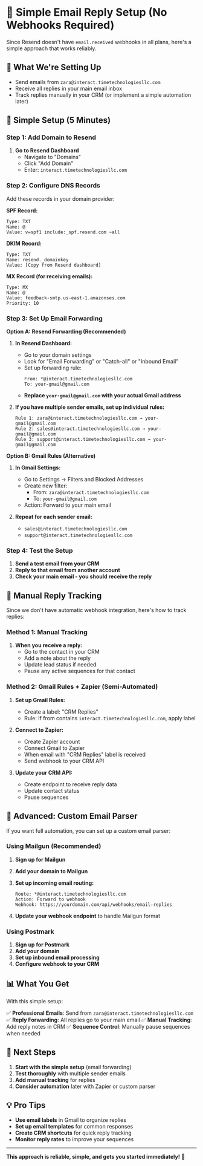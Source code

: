 # 📧 Simple Email Reply Setup (No Webhooks Required)

Since Resend doesn't have `email.received` webhooks in all plans, here's a simple approach that works reliably.

## 🎯 What We're Setting Up

- Send emails from `zara@interact.timetechnologiesllc.com`
- Receive all replies in your main email inbox
- Track replies manually in your CRM (or implement a simple automation later)

## 🚀 Simple Setup (5 Minutes)

### Step 1: Add Domain to Resend

1. **Go to Resend Dashboard**
   - Navigate to "Domains"
   - Click "Add Domain"
   - Enter: `interact.timetechnologiesllc.com`

### Step 2: Configure DNS Records

Add these records in your domain provider:

**SPF Record:**
```
Type: TXT
Name: @
Value: v=spf1 include:_spf.resend.com ~all
```

**DKIM Record:**
```
Type: TXT
Name: resend._domainkey
Value: [Copy from Resend dashboard]
```

**MX Record (for receiving emails):**
```
Type: MX
Name: @
Value: feedback-smtp.us-east-1.amazonses.com
Priority: 10
```

### Step 3: Set Up Email Forwarding

**Option A: Resend Forwarding (Recommended)**

1. **In Resend Dashboard:**
   - Go to your domain settings
   - Look for "Email Forwarding" or "Catch-all" or "Inbound Email"
   - Set up forwarding rule:
     ```
     From: *@interact.timetechnologiesllc.com
     To: your-gmail@gmail.com
     ```
   - **Replace `your-gmail@gmail.com` with your actual Gmail address**

2. **If you have multiple sender emails, set up individual rules:**
   ```
   Rule 1: zara@interact.timetechnologiesllc.com → your-gmail@gmail.com
   Rule 2: sales@interact.timetechnologiesllc.com → your-gmail@gmail.com
   Rule 3: support@interact.timetechnologiesllc.com → your-gmail@gmail.com
   ```

**Option B: Gmail Rules (Alternative)**

1. **In Gmail Settings:**
   - Go to Settings → Filters and Blocked Addresses
   - Create new filter:
     - From: `zara@interact.timetechnologiesllc.com`
     - To: `your-gmail@gmail.com`
   - Action: Forward to your main email

2. **Repeat for each sender email:**
   - `sales@interact.timetechnologiesllc.com`
   - `support@interact.timetechnologiesllc.com`

### Step 4: Test the Setup

1. **Send a test email from your CRM**
2. **Reply to that email from another account**
3. **Check your main email - you should receive the reply**

## 📱 Manual Reply Tracking

Since we don't have automatic webhook integration, here's how to track replies:

### Method 1: Manual Tracking
1. **When you receive a reply:**
   - Go to the contact in your CRM
   - Add a note about the reply
   - Update lead status if needed
   - Pause any active sequences for that contact

### Method 2: Gmail Rules + Zapier (Semi-Automated)

1. **Set up Gmail Rules:**
   - Create a label: "CRM Replies"
   - Rule: If from contains `interact.timetechnologiesllc.com`, apply label

2. **Connect to Zapier:**
   - Create Zapier account
   - Connect Gmail to Zapier
   - When email with "CRM Replies" label is received
   - Send webhook to your CRM API

3. **Update your CRM API:**
   - Create endpoint to receive reply data
   - Update contact status
   - Pause sequences

## 🔧 Advanced: Custom Email Parser

If you want full automation, you can set up a custom email parser:

### Using Mailgun (Recommended)

1. **Sign up for Mailgun**
2. **Add your domain to Mailgun**
3. **Set up incoming email routing:**
   ```
   Route: *@interact.timetechnologiesllc.com
   Action: Forward to webhook
   Webhook: https://yourdomain.com/api/webhooks/email-replies
   ```

4. **Update your webhook endpoint** to handle Mailgun format

### Using Postmark

1. **Sign up for Postmark**
2. **Add your domain**
3. **Set up inbound email processing**
4. **Configure webhook to your CRM**

## 📊 What You Get

With this simple setup:

✅ **Professional Emails**: Send from `zara@interact.timetechnologiesllc.com`
✅ **Reply Forwarding**: All replies go to your main email
✅ **Manual Tracking**: Add reply notes in CRM
✅ **Sequence Control**: Manually pause sequences when needed

## 🚀 Next Steps

1. **Start with the simple setup** (email forwarding)
2. **Test thoroughly** with multiple sender emails
3. **Add manual tracking** for replies
4. **Consider automation** later with Zapier or custom parser

## 💡 Pro Tips

- **Use email labels** in Gmail to organize replies
- **Set up email templates** for common responses
- **Create CRM shortcuts** for quick reply tracking
- **Monitor reply rates** to improve your sequences

---

**This approach is reliable, simple, and gets you started immediately!** 🎉
